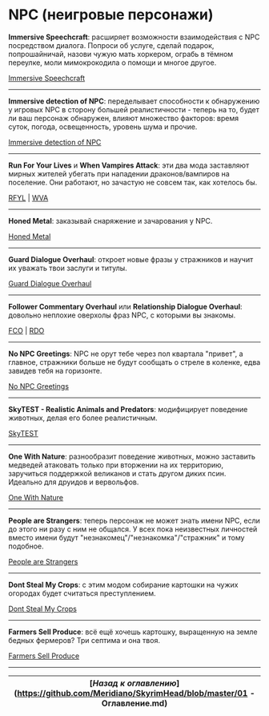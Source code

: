 # NPC (неигровые персонажи)

**Immersive Speechcraft**: расширяет возможности взаимодействия с NPC посредством диалога. Попроси об услуге, сделай подарок, попрошайничай, назови чужую мать хоркером, ограбь в тёмном переулке, моли мимокрокодила о помощи и многое другое.

[Immersive Speechcraft](http://www.nexusmods.com/skyrim/mods/63874/)

------

**Immersive detection of NPC**: переделывает способности к обнаружению у игровых NPC в сторону большей реалистичности - теперь на то, будет ли ваш персонаж обнаружен, влияют множество факторов: время суток, погода, освещенность, уровень шума и прочие.

[Immersive detection of NPC](http://www.nexusmods.com/skyrim/mods/61255/)

------

**Run For Your Lives** и **When Vampires Attack**: эти два мода заставляют мирных жителей убегать при нападении драконов/вампиров на поселение. Они работают, но зачастую не совсем так, как хотелось бы.

[RFYL](http://www.nexusmods.com/skyrim/mods/23906/) | [WVA](http://www.nexusmods.com/skyrim/mods/28235/)

------

**Honed Metal**: заказывай снаряжение и зачарования у NPC.

[Honed Metal](http://www.nexusmods.com/skyrim/mods/51024/)

------

**Guard Dialogue Overhaul**: откроет новые фразы у стражников и научит их уважать твои заслуги и титулы.

[Guard Dialogue Overhaul](http://www.nexusmods.com/skyrim/mods/23390/)

------

**Follower Commentary Overhaul** или **Relationship Dialogue Overhaul**: довольно неплохие оверхолы фраз NPC, с которыми вы знакомы.

[FCO](http://www.nexusmods.com/skyrim/mods/52019/) | [RDO](http://www.nexusmods.com/skyrim/mods/74568/)

------

**No NPC Greetings**: NPC не орут тебе через пол квартала "привет", а главное, стражники больше не будут сообщать о стреле в коленке, едва завидев тебя на горизонте.

[No NPC Greetings](http://www.nexusmods.com/skyrim/mods/746/)

------

**SkyTEST - Realistic Animals and Predators**: модифицирует поведение животных, делая его более реалистичным.

[SkyTEST](http://www.nexusmods.com/skyrim/mods/10175/)

------

**One With Nature**: разнообразит поведение животных, можно заставить медведей атаковать только при вторжении на их территорию, заручиться поддержкой великанов и стать другом диких псин. Идеально для друидов и вервольфов.

[One With Nature](http://www.nexusmods.com/skyrim/mods/54090/)

------

**People are Strangers**: теперь персонаж не может знать имени NPC, если до этого ни разу с ним не общался. У всех пока неизвестных личностей вместо имени будут "незнакомец"/"незнакомка"/"стражник" и тому подобное.

[People are Strangers](http://www.nexusmods.com/skyrim/mods/56744/)

------

**Dont Steal My Crops**: с этим модом собирание картошки на чужих огородах будет считаться преступлением.

[Dont Steal My Crops](http://www.nexusmods.com/skyrim/mods/28452/)

------

**Farmers Sell Produce**: всё ещё хочешь картошку, выращенную на земле бедных фермеров? Три септима и она твоя.

[Farmers Sell Produce](http://www.nexusmods.com/skyrim/mods/38470/)

------

|[*Назад к оглавлению*](https://github.com/Meridiano/SkyrimHead/blob/master/01 - Оглавление.md)|
|:---:|
